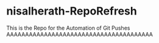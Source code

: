 # nisalherath-RepoRefresh
This is the Repo for the Automation of Git Pushes
AAAAAAAAAAAAAAAAAAAAAAAAAAAAAAAAAAAAAAA